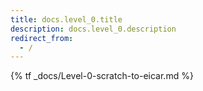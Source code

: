 ```yaml
---
title: docs.level_0.title
description: docs.level_0.description
redirect_from:
  - /
---
```


{% tf _docs/Level-0-scratch-to-eicar.md %}
